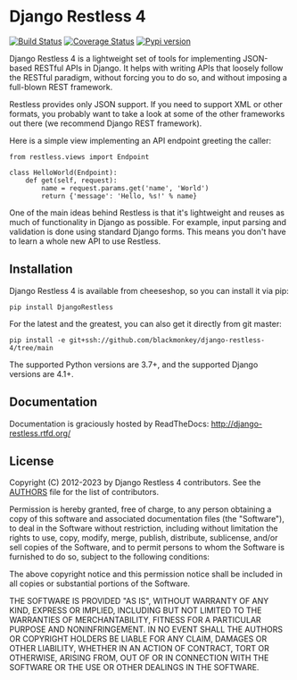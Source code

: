 # Django Restless 4

[![Build Status](https://github.com/blackmonkey/django-restless-4/actions/workflows/django.yml/badge.svg)](https://github.com/blackmonkey/django-restless-4/actions/workflows/django.yml)
[![Coverage Status](https://coveralls.io/repos/github/blackmonkey/django-restless-4/badge.svg?branch=main)](https://coveralls.io/github/blackmonkey/django-restless-4?branch=main)
[![Pypi version](https://img.shields.io/pypi/v/DjangoRestless)](https://pypi.org/project/DjangoRestless/)

Django Restless 4 is a lightweight set of tools for implementing JSON-based
RESTful APIs in Django. It helps with writing APIs that loosely follow
the RESTful paradigm, without forcing you to do so, and without imposing a
full-blown REST framework.

Restless provides only JSON support. If you need to support XML or
other formats, you probably want to take a look at some of the other frameworks
out there (we recommend Django REST framework).

Here is a simple view implementing an API endpoint greeting the caller:

    from restless.views import Endpoint

    class HelloWorld(Endpoint):
        def get(self, request):
            name = request.params.get('name', 'World')
            return {'message': 'Hello, %s!' % name}

One of the main ideas behind Restless is that it's lightweight and reuses
as much of functionality in Django as possible. For example, input parsing and
validation is done using standard Django forms. This means you don't have to
learn a whole new API to use Restless.

## Installation

Django Restless 4 is available from cheeseshop, so you can install it via pip:

    pip install DjangoRestless

For the latest and the greatest, you can also get it directly from git master:

    pip install -e git+ssh://github.com/blackmonkey/django-restless-4/tree/main

The supported Python versions are 3.7+, and the supported Django versions are 4.1+.

## Documentation

Documentation is graciously hosted by ReadTheDocs: http://django-restless.rtfd.org/

## License

Copyright (C) 2012-2023 by Django Restless 4 contributors. See the
[AUTHORS](AUTHORS.md) file for the list of contributors.

Permission is hereby granted, free of charge, to any person obtaining a copy of this software and associated documentation files (the "Software"), to deal in the Software without restriction, including without limitation the rights to use, copy, modify, merge, publish, distribute, sublicense, and/or sell copies of the Software, and to permit persons to whom the Software is furnished to do so, subject to the following conditions:

The above copyright notice and this permission notice shall be included in all copies or substantial portions of the Software.

THE SOFTWARE IS PROVIDED "AS IS", WITHOUT WARRANTY OF ANY KIND, EXPRESS OR IMPLIED, INCLUDING BUT NOT LIMITED TO THE WARRANTIES OF MERCHANTABILITY, FITNESS FOR A PARTICULAR PURPOSE AND NONINFRINGEMENT. IN NO EVENT SHALL THE AUTHORS OR COPYRIGHT HOLDERS BE LIABLE FOR ANY CLAIM, DAMAGES OR OTHER LIABILITY, WHETHER IN AN ACTION OF CONTRACT, TORT OR OTHERWISE, ARISING FROM, OUT OF OR IN CONNECTION WITH THE SOFTWARE OR THE USE OR OTHER DEALINGS IN THE SOFTWARE.
